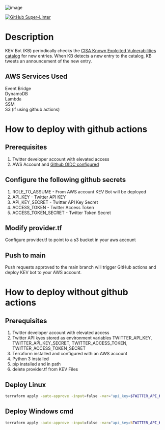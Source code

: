 ![image](https://user-images.githubusercontent.com/116001028/211614648-d3fba293-d114-40f6-96a7-b2321e657f37.png)

[![GitHub Super-Linter](https://github.com/aquia-inc/KEV_Bot/workflows/Lint%20Code%20Base/badge.svg)](https://github.com/marketplace/actions/super-linter)  

# Description  
KEV Bot (KB) periodically checks the [CISA Known Exploited Vulnerabilities catalog](https://www.cisa.gov/known-exploited-vulnerabilities-catalog) for new entries.  When KB detects a new entry to the catalog, KB tweets an announcement of the new entry.

## AWS Services Used  
Event Bridge  
DynamoDB  
Lambda  
SSM  
S3 (if using github actions)

# How to deploy with github actions  
## Prerequisites  
1. Twitter developer account with elevated access  
2. AWS Account and [Github OIDC configured](https://docs.github.com/en/actions/deployment/security-hardening-your-deployments/configuring-openid-connect-in-amazon-web-services)
## Configure the following github secrets  
1. ROLE_TO_ASSUME  - From AWS account KEV Bot will be deployed
2. API_KEY  - Twitter API KEY  
3. API_KEY_SECRET  - Twitter API Key Secret  
4. ACCESS_TOKEN  - Twitter Access Token  
5. ACCESS_TOKEN_SECRET  - Twitter Token Secret  
## Modify provider.tf  
Configure provider.tf to point to a s3 bucket in your aws account  
## Push to main
Push requests approved to the main branch will trigger GitHub actions and deploy KEV bot to your AWS account.


# How to deploy without github actions  

## Prerequisites  
1. Twitter developer account with elevated access  
2. Twitter API kyes stored as environment variables TWITTER_API_KEY, TWITTER_API_KEY_SECRET, TWITTER_ACCESS_TOKEN, TWITTER_ACCESS_TOKEN_SECRET  
3. Terraform installed and configured with an AWS account  
4. Python 3 installed  
5. pip installed and in path 
6. delete provider.tf from KEV Files

## Deploy Linux  
```bash
terraform apply -auto-approve -input=false -var="api_key=$TWITTER_API_KEY" -var="api_key_secret=$TWITTER_API_KEY_SECRET" -var="access_token=$TWITTER_ACCESS_TOKEN" -var="access_token_secret=$TWITTER_ACCESS_TOKEN_SECRET”
```  
## Deploy Windows cmd
```cmd
terraform apply -auto-approve -input=false -var="api_key=%TWITTER_API_KEY%" -var="api_key_secret=%TWITTER_API_KEY_SECRET%" -var="access_token=%TWITTER_ACCESS_TOKEN%" -var="access_token_secret=%TWITTER_ACCESS_TOKEN_SECRET%”
```


